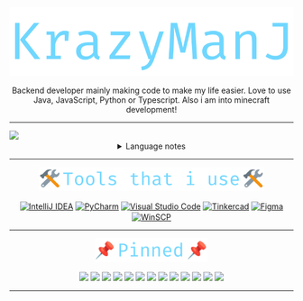 <p align=center><img width=600 src="/svgs/title.svg" alt="KrazyManJ" title="KrazyManJ"></p>

<p align=center >Backend developer mainly making code to make my life easier. Love to use Java, JavaScript, Python or Typescript. Also i am into minecraft development!</p>

***

<a href="https://github.com/KrazyManJ">
  <img width=1500 src="https://github-readme-stats.vercel.app/api/top-langs/?username=krazymanj&layout=compact&bg_color=0d1117&border_radius=10&hide_border=true&card_width=600&custom_title=Languages%20that%20i%20have%20touched%3A&title_color=70D7FF&text_color=ffffff&langs_count=10">
</a>


<details align=center>
  <summary>Language notes</summary>
  <kbd>AppleScript</kbd> = <kbd>Minecraft Skript</kbd> <i>(Changed tag for Syntax Highlighting)</i>
</details>


***

<p align=center><img width=400 src="/svgs/tools.svg" alt="Tools that i use" title="Tools that i use"></p>

<div width=80% align=center>
  <td>
    <a href="https://www.jetbrains.com/idea/"><img align=center height=70em src="https://user-images.githubusercontent.com/79614430/161951687-a844c28f-02b1-4b26-89d6-993f8925725b.png" alt="IntelliJ IDEA"></a>
    <a href="https://www.jetbrains.com/pycharm/"><img align=center height=70em src="https://user-images.githubusercontent.com/79614430/161951960-a7be82c4-6163-4d57-a3d1-8a700ee8616b.png" alt="PyCharm"></a>
    <a href="https://code.visualstudio.com"><img align=center height=70em src="https://user-images.githubusercontent.com/79614430/161951505-027bc099-0b7f-42d0-8022-9947cd70e0b7.png" alt="Visual Studio Code"></a>
    <a href="https://www.tinkercad.com"><img align=center height=70em src="https://user-images.githubusercontent.com/79614430/161950532-194d2119-b0f2-45af-9136-9050d7740c9c.png" alt="Tinkercad"></a>
    <a href="https://www.figma.com"><img align=center height=70em src="https://user-images.githubusercontent.com/79614430/161952034-de57d55f-92b3-47b2-8ce0-35de6f1d5697.png" alt="Figma"></a>
    <a href="https://winscp.net"><img align=center height=70em src="https://user-images.githubusercontent.com/79614430/161952303-ab73f4cf-29d3-4197-a45c-7ec40587cd29.png" alt="WinSCP"></a>
  </td>
<div>

***

<p align=center><img width=200 src="/svgs/pinned.svg" alt="Pinned" title="Pinned"></p>

<p width=100% align=center>
  <a href=https://github.com/KrazyManJ/Expansion-krazy><img src="https://github-readme-stats.vercel.app/api/pin/?username=krazymanj&repo=Expansion-krazy&bg_color=07090d&hide_border=true&border_radius=10&title_color=70D7FF&text_color=8b949e"></a>
  <a href=https://github.com/KrazyManJ/FabLab-Competition><img src="https://github-readme-stats.vercel.app/api/pin/?username=krazymanj&repo=FabLab-Competition&bg_color=07090d&hide_border=true&border_radius=10&title_color=70D7FF&text_color=8b949e"></a>
  <a href=https://github.com/KrazyManJ/Github-Readme-Card-Generator><img src="https://github-readme-stats.vercel.app/api/pin/?username=krazymanj&repo=Github-Readme-Card-Generator&bg_color=07090d&hide_border=true&border_radius=10&title_color=70D7FF&text_color=8b949e"></a>
  <a href=https://github.com/KrazyManJ/KrazyBoard><img src="https://github-readme-stats.vercel.app/api/pin/?username=krazymanj&repo=KrazyBoard&bg_color=07090d&hide_border=true&border_radius=10&title_color=70D7FF&text_color=8b949e"></a>
  <a href=https://github.com/KrazyManJ/KrazyBossBarAPI><img src="https://github-readme-stats.vercel.app/api/pin/?username=krazymanj&repo=KrazyBossBarAPI&bg_color=07090d&hide_border=true&border_radius=10&title_color=70D7FF&text_color=8b949e"></a>
  <a href=https://github.com/KrazyManJ/KrazyBungee><img src="https://github-readme-stats.vercel.app/api/pin/?username=krazymanj&repo=KrazyBungee&bg_color=07090d&hide_border=true&border_radius=10&title_color=70D7FF&text_color=8b949e"></a>
  <a href=https://github.com/KrazyManJ/KrazyChatFilter><img src="https://github-readme-stats.vercel.app/api/pin/?username=krazymanj&repo=KrazyChatFilter&bg_color=07090d&hide_border=true&border_radius=10&title_color=70D7FF&text_color=8b949e"></a>
  <a href=https://github.com/KrazyManJ/KrazyChatManager><img src="https://github-readme-stats.vercel.app/api/pin/?username=krazymanj&repo=KrazyChatManager&bg_color=07090d&hide_border=true&border_radius=10&title_color=70D7FF&text_color=8b949e"></a>
  <a href=https://github.com/KrazyManJ/KrazyCommandClipboard><img src="https://github-readme-stats.vercel.app/api/pin/?username=krazymanj&repo=KrazyCommandClipboard&bg_color=07090d&hide_border=true&border_radius=10&title_color=70D7FF&text_color=8b949e"></a>
  <a href=https://github.com/KrazyManJ/KrazyComponentAPI><img src="https://github-readme-stats.vercel.app/api/pin/?username=krazymanj&repo=KrazyComponentAPI&bg_color=07090d&hide_border=true&border_radius=10&title_color=70D7FF&text_color=8b949e"></a>
  <a href=https://github.com/KrazyManJ/KrazyHackerTypingGame><img src="https://github-readme-stats.vercel.app/api/pin/?username=krazymanj&repo=KrazyHackerTypingGame&bg_color=07090d&hide_border=true&border_radius=10&title_color=70D7FF&text_color=8b949e"></a>
  <a href=https://github.com/KrazyManJ/KrazyHeads><img src="https://github-readme-stats.vercel.app/api/pin/?username=krazymanj&repo=KrazyHeads&bg_color=07090d&hide_border=true&border_radius=10&title_color=70D7FF&text_color=8b949e"></a>
  <a href=https://github.com/KrazyManJ/KrazyMention><img src="https://github-readme-stats.vercel.app/api/pin/?username=krazymanj&repo=KrazyMention&bg_color=07090d&hide_border=true&border_radius=10&title_color=70D7FF&text_color=8b949e"></a>
</p>

***  
